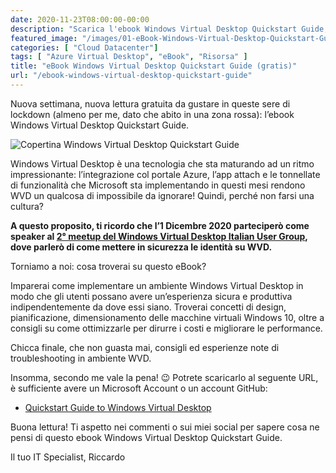 ```yaml
---
date: 2020-11-23T08:00:00-00:00
description: "Scarica l'ebook Windows Virtual Desktop Quickstart Guide, una panoramica sul design e l'implementazione della tecnologia del momento."
featured_image: "/images/01-eBook-Windows-Virtual-Desktop-Quickstart-Guide-cover.png"
categories: [ "Cloud Datacenter"]
tags: [ "Azure Virtual Desktop", "eBook", "Risorsa" ]
title: "eBook Windows Virtual Desktop Quickstart Guide (gratis)"
url: "/ebook-windows-virtual-desktop-quickstart-guide"
---
```

Nuova settimana, nuova lettura gratuita da gustare in queste sere di lockdown (almeno per me, dato che abito in una zona rossa): l’ebook Windows Virtual Desktop Quickstart Guide.

![Copertina Windows Virtual Desktop Quickstart Guide](/images/01-eBook-Windows-Virtual-Desktop-Quickstart-Guide-cover.png)

Windows Virtual Desktop è una tecnologia che sta maturando ad un ritmo impressionante: l’integrazione col portale Azure, l’app attach e le tonnellate di funzionalità che Microsoft sta implementando in questi mesi rendono WVD un qualcosa di impossibile da ignorare! Quindi, perché non farsi una cultura?

**A questo proposito, ti ricordo che l’1 Dicembre 2020 parteciperò come speaker al [2° meetup del Windows Virtual Desktop Italian User Group](/windows-virtual-desktop-italian-user-group-meetup-1-dicembre-2020/), dove parlerò di come mettere in sicurezza le identità su WVD.**

Torniamo a noi: cosa troverai su questo eBook?

Imparerai come implementare un ambiente Windows Virtual Desktop in modo che gli utenti possano avere un’esperienza sicura e produttiva indipendentemente da dove essi siano. Troverai concetti di design, pianificazione, dimensionamento delle macchine virtuali Windows 10, oltre a consigli su come ottimizzarle per dirurre i costi e migliorare le performance.

Chicca finale, che non guasta mai, consigli ed esperienze note di troubleshooting in ambiente WVD.

Insomma, secondo me vale la pena! 😉 Potrete scaricarlo al seguente URL, è sufficiente avere un Microsoft Account o un account GitHub:
- [Quickstart Guide to Windows Virtual Desktop](https://azure.microsoft.com/en-us/resources/quickstart-guide-to-windows-virtual-desktop/)

Buona lettura! Ti aspetto nei commenti o sui miei social per sapere cosa ne pensi di questo ebook Windows Virtual Desktop Quickstart Guide.

Il tuo IT Specialist, Riccardo
